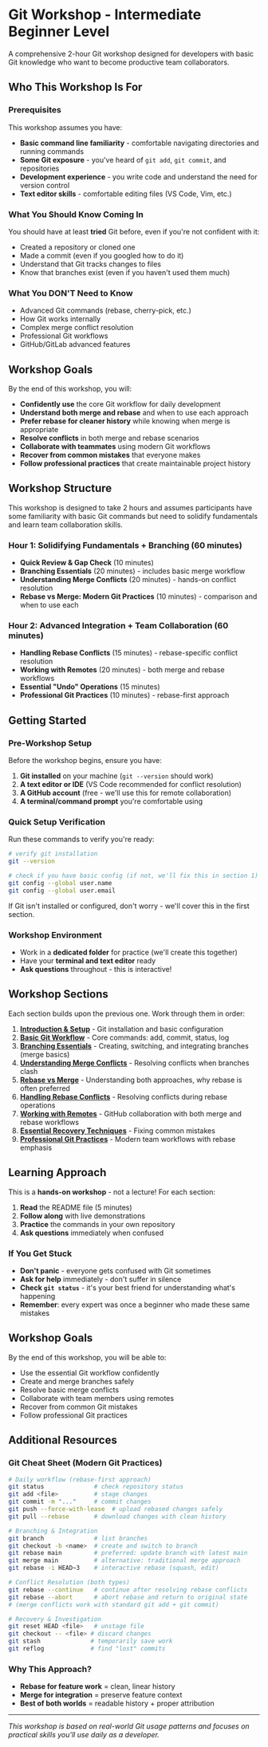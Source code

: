 # Git Workshop - Intermediate Beginner Level

A comprehensive 2-hour Git workshop designed for developers with basic Git knowledge who want to become productive team collaborators.

## Who This Workshop Is For

### Prerequisites
This workshop assumes you have:
- **Basic command line familiarity** - comfortable navigating directories and running commands
- **Some Git exposure** - you've heard of `git add`, `git commit`, and repositories
- **Development experience** - you write code and understand the need for version control
- **Text editor skills** - comfortable editing files (VS Code, Vim, etc.)

### What You Should Know Coming In
You should have at least **tried** Git before, even if you're not confident with it:
- Created a repository or cloned one
- Made a commit (even if you googled how to do it)
- Understand that Git tracks changes to files
- Know that branches exist (even if you haven't used them much)

### What You DON'T Need to Know
- Advanced Git commands (rebase, cherry-pick, etc.)
- How Git works internally
- Complex merge conflict resolution
- Professional Git workflows
- GitHub/GitLab advanced features

## Workshop Goals

By the end of this workshop, you will:
- **Confidently use** the core Git workflow for daily development
- **Understand both merge and rebase** and when to use each approach
- **Prefer rebase for cleaner history** while knowing when merge is appropriate
- **Resolve conflicts** in both merge and rebase scenarios
- **Collaborate with teammates** using modern Git workflows
- **Recover from common mistakes** that everyone makes
- **Follow professional practices** that create maintainable project history

## Workshop Structure

This workshop is designed to take 2 hours and assumes participants have some familiarity with basic Git commands but need to solidify fundamentals and learn team collaboration skills.

### Hour 1: Solidifying Fundamentals + Branching (60 minutes)
- **Quick Review & Gap Check** (10 minutes)
- **Branching Essentials** (20 minutes) - includes basic merge workflow
- **Understanding Merge Conflicts** (20 minutes) - hands-on conflict resolution
- **Rebase vs Merge: Modern Git Practices** (10 minutes) - comparison and when to use each

### Hour 2: Advanced Integration + Team Collaboration (60 minutes)
- **Handling Rebase Conflicts** (15 minutes) - rebase-specific conflict resolution
- **Working with Remotes** (20 minutes) - both merge and rebase workflows
- **Essential "Undo" Operations** (15 minutes)
- **Professional Git Practices** (10 minutes) - rebase-first approach

## Getting Started

### Pre-Workshop Setup
Before the workshop begins, ensure you have:
1. **Git installed** on your machine (`git --version` should work)
2. **A text editor or IDE** (VS Code recommended for conflict resolution)
3. **A GitHub account** (free - we'll use this for remote collaboration)
4. **A terminal/command prompt** you're comfortable using

### Quick Setup Verification
Run these commands to verify you're ready:
```bash
# verify git installation
git --version

# check if you have basic config (if not, we'll fix this in section 1)
git config --global user.name
git config --global user.email
```

If Git isn't installed or configured, don't worry - we'll cover this in the first section.

### Workshop Environment
- Work in a **dedicated folder** for practice (we'll create this together)
- Have your **terminal and text editor** ready
- **Ask questions** throughout - this is interactive!

## Workshop Sections

Each section builds upon the previous one. Work through them in order:

1. **[Introduction & Setup](01-intro/)** - Git installation and basic configuration
2. **[Basic Git Workflow](02-basic-workflow/)** - Core commands: add, commit, status, log
3. **[Branching Essentials](03-branching-essentials/)** - Creating, switching, and integrating branches (merge basics)
4. **[Understanding Merge Conflicts](04-merge-conflicts/)** - Resolving conflicts when branches clash
5. **[Rebase vs Merge](05-rebase-vs-merge/)** - Understanding both approaches, why rebase is often preferred
6. **[Handling Rebase Conflicts](06-rebase-conflicts/)** - Resolving conflicts during rebase operations
7. **[Working with Remotes](07-working-with-remotes/)** - GitHub collaboration with both merge and rebase workflows
8. **[Essential Recovery Techniques](08-essential-recovery/)** - Fixing common mistakes
9. **[Professional Git Practices](09-professional-practices/)** - Modern team workflows with rebase emphasis

## Learning Approach

This is a **hands-on workshop** - not a lecture! For each section:

1. **Read** the README file (5 minutes)
2. **Follow along** with live demonstrations
3. **Practice** the commands in your own repository
4. **Ask questions** immediately when confused


### If You Get Stuck
- **Don't panic** - everyone gets confused with Git sometimes
- **Ask for help** immediately - don't suffer in silence  
- **Check `git status`** - it's your best friend for understanding what's happening
- **Remember**: every expert was once a beginner who made these same mistakes

## Workshop Goals

By the end of this workshop, you will be able to:
- Use the essential Git workflow confidently
- Create and merge branches safely
- Resolve basic merge conflicts
- Collaborate with team members using remotes
- Recover from common Git mistakes
- Follow professional Git practices

## Additional Resources

### Git Cheat Sheet (Modern Git Practices)
```bash
# Daily workflow (rebase-first approach)
git status              # check repository status
git add <file>          # stage changes
git commit -m "..."     # commit changes
git push --force-with-lease  # upload rebased changes safely
git pull --rebase       # download changes with clean history

# Branching & Integration
git branch              # list branches
git checkout -b <name>  # create and switch to branch
git rebase main         # preferred: update branch with latest main
git merge main          # alternative: traditional merge approach
git rebase -i HEAD~3    # interactive rebase (squash, edit)

# Conflict Resolution (both types)
git rebase --continue   # continue after resolving rebase conflicts
git rebase --abort      # abort rebase and return to original state
# (merge conflicts work with standard git add + git commit)

# Recovery & Investigation
git reset HEAD <file>   # unstage file
git checkout -- <file> # discard changes
git stash              # temporarily save work
git reflog             # find "lost" commits
```

### Why This Approach?
- **Rebase for feature work** = clean, linear history
- **Merge for integration** = preserve feature context
- **Best of both worlds** = readable history + proper attribution


---

*This workshop is based on real-world Git usage patterns and focuses on practical skills you'll use daily as a developer.*
